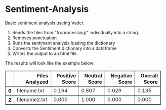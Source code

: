 # Sentiment-Analysis

Basic sentiment analysis useing Vader.


1) Reads the files from "froprocessing/" individually into a string.
2) Removes punctuation
3) Runs the sentiment analysis loading the dictionary
4) Converts the Sentiment dictionary into a dataframe
5) Writes the output to an html file.

The results will look like the example below:
<table border="1" class="dataframe">
  <thead>
    <tr style="text-align: right;">
      <th></th>
      <th>Files Analyzed</th>
      <th>Positive Score</th>
      <th>Neutral Score</th>
      <th>Negative Score</th>
      <th>Overall Score</th>
    </tr>
  </thead>
  <tbody>
    <tr>
      <th>0</th>
      <td>filename.txt</td>
      <td>0.164</td>
      <td>0.807</td>
      <td>0.029</td>
      <td>0.135</td>
    </tr>
    <tr>
      <th>2</th>
      <td>filename2.txt</td>
      <td>0.000</td>
      <td>1.000</td>
      <td>0.000</td>
      <td>0.000</td>
    </tr>
  </tbody>
</table>
